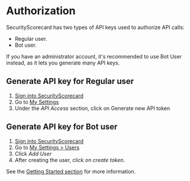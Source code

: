 # Authorization

SecurityScorecard has two types of API keys used to authorize API calls:

- Regular user.
- Bot user.

If you have an administrator account, it's recommended to use Bot User instead, as it lets you generate many API keys.

## Generate API key for Regular user

1. [Sign into SecurityScorecard](https://platform.securityscorecard.io/#/start)
2. Go to [My Settings](https://platform.securityscorecard.io/#/my-settings/api)
3. Under the *API Access* section, click on Generate new API token

## Generate API key for Bot user

1. [Sign into SecurityScorecard](https://platform.securityscorecard.io/#/start)
2. Go to [My Settings > Users](https://platform.securityscorecard.io/#/my-settings/users)
3. Click *Add User*
4. After creating the user, click on *create token*.

See the [Getting Started section](https://securityscorecard.readme.io/docs/getting-started) for more information.
